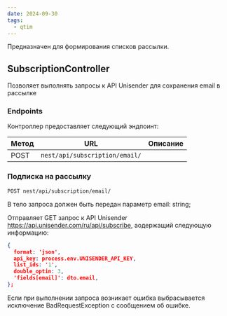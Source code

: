 ```yaml
---
date: 2024-09-30
tags:
  - qtim
---
```

Предназначен для формирования списков рассылки.

## SubscriptionController

Позволяет выполнять запросы к API Unisender для сохранения email в рассылке

### Endpoints

Контроллер предоставляет следующий эндпоинт:

| Метод | URL                            | Описание |
| ----- | ------------------------------ | -------- |
| POST  | `nest/api/subscription/email/` |          |

### Подписка на рассылку

`POST nest/api/subscription/email/`

В тело запроса должен быть передан параметр email: string;

Отправляет GET запрос к API Unisender https://api.unisender.com/ru/api/subscribe, аодержащий следующую информацию:

```json
{
  format: 'json',
  api_key: process.env.UNISENDER_API_KEY,
  list_ids: '1',
  double_optin: 3,
  'fields[email]': dto.email,
};
```

Если при выполнении запроса возникает ошибка выбрасывается исключение BadRequestException с сообщением об ошибке.